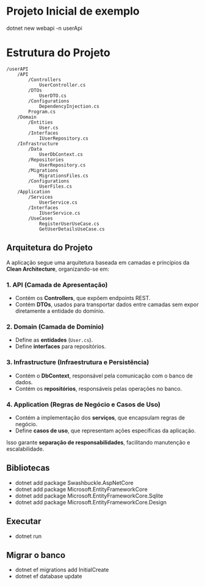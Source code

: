 # Projeto Inicial de exemplo
dotnet new webapi -n userApi

# Estrutura do Projeto

```
/userAPI
    /API
        /Controllers
            UserController.cs
        /DTOs
            UserDTO.cs
        /Configurations
            DependencyInjection.cs
        Program.cs
    /Domain
        /Entities
            User.cs
        /Interfaces
            IUserRepository.cs
    /Infrastructure
        /Data
            UserDbContext.cs
        /Repositories
            UserRepository.cs
        /Migrations
            MigrationsFiles.cs
        /Configurations
            UserFiles.cs
    /Application
        /Services
            UserService.cs
        /Interfaces
            IUserService.cs
        /UseCases
            RegisterUserUseCase.cs
            GetUserDetailsUseCase.cs
```

## Arquitetura do Projeto

A aplicação segue uma arquitetura baseada em camadas e princípios da **Clean Architecture**, organizando-se em:

### 1. **API (Camada de Apresentação)**  
   - Contém os **Controllers**, que expõem endpoints REST.
   - Contém **DTOs**, usados para transportar dados entre camadas sem expor diretamente a entidade do domínio.

### 2. **Domain (Camada de Domínio)**  
   - Define as **entidades** (`User.cs`).
   - Define **interfaces** para repositórios.

### 3. **Infrastructure (Infraestrutura e Persistência)**  
   - Contém o **DbContext**, responsável pela comunicação com o banco de dados.
   - Contém os **repositórios**, responsáveis pelas operações no banco.

### 4. **Application (Regras de Negócio e Casos de Uso)**  
   - Contém a implementação dos **serviços**, que encapsulam regras de negócio.
   - Define **casos de uso**, que representam ações específicas da aplicação.

Isso garante **separação de responsabilidades**, facilitando manutenção e escalabilidade.

## Bibliotecas
 - dotnet add package Swashbuckle.AspNetCore 
 - dotnet add package Microsoft.EntityFrameworkCore
 - dotnet add package Microsoft.EntityFrameworkCore.Sqlite
 - dotnet add package Microsoft.EntityFrameworkCore.Design


## Executar
 - dotnet run


## Migrar o banco
 - dotnet ef migrations add InitialCreate
 - dotnet ef database update